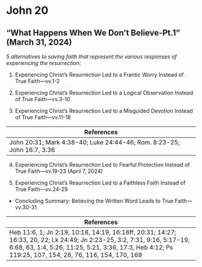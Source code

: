 # John 20

## “What Happens When We Don’t Believe-Pt.1” (March 31, 2024)

_5 alternatives to saving faith that represent the various responses of experiencing the resurrection:_

1. Experiencing Christ’s Resurrection Led to a Frantic Worry Instead of True Faith—vv.1-2

1. Experiencing Christ’s Resurrection Led to a Logical Observation Instead of True Faith—vv.3-10

1. Experiencing Christ’s Resurrection Led to a Misguided Devotion Instead of True Faith—vv.11-18

|References|
|-|
|John 20:31; Mark 4:38-40; Luke 24:44-46; Rom. 8:23-25; John 16:7, 3:36|

4. Experiencing Christ’s Resurrection Led to Fearful Protection Instead of True Faith—vv.19-23 (April 7, 2024)

1. Experiencing Christ’s Resurrection Led to a Faithless Faith Instead of True Faith—vv.24-29

- Concluding Summary: Believing the Written Word Leads to True Faith—vv.30-31

|References|
|-|
|Heb 11:6, 1; Jn 2:19, 10:18, 14:19, 16:16ff, 20:31; 14:27; 16:33, 20, 22; Lk 24:49; Jn 2:23-25, 3:2, 7:31, 9:16, 5:17-19, 6:68, 63, 1:4, 5:26, 11:25, 5:21, 3:36, 17:3, Heb 4:12; Ps 119:25, 107, 154, 28, 76, 116, 154, 170, 169|